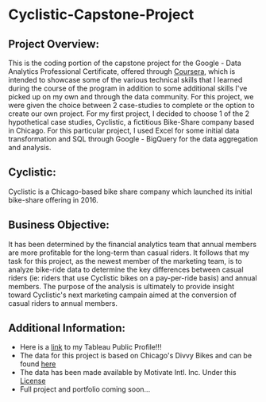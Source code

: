 # Cyclistic-Capstone-Project
## Project Overview:
This is the coding portion of the capstone project for the Google - Data Analytics Professional Certificate, offered through [Coursera](https://www.coursera.org/professional-certificates/google-data-analytics), which is intended to showcase some of the various technical skills that I learned during the course of the program in addition to some additional skills I've picked up on my own and through the data community. For this project, we were given the choice between 2 case-studies to complete or the option to create our own project. For my first project, I decided to choose 1 of the 2 hypothetical case studies, Cyclistic, a fictitious Bike-Share company based in Chicago. For this particular project, I used Excel for some initial data transformation and SQL through Google - BigQuery for the data aggregation and analysis. 

## Cyclistic: 
Cyclistic is a Chicago-based bike share company which launched its initial bike-share offering in 2016.

## Business Objective: 
It has been determined by the financial analytics team that annual members are more profitable for the long-term than casual riders. It follows that my task for this project, as the newest member of the marketing team, is to analyze bike-ride data to determine the key differences between casual riders (ie: riders that use Cyclistic bikes on a pay-per-ride basis) and annual members. The purpose of the analysis is ultimately to provide insight toward Cyclistic's next marketing campain aimed at the conversion of casual riders to annual members.   

## Additional Information: 
* Here is a [link](https://public.tableau.com/app/profile/jack.robinson5140) to my Tableau Public Profile!!!
* The data for this project is based on Chicago's Divvy Bikes and can be found [here](https://divvy-tripdata.s3.amazonaws.com/index.html)
* The data has been made available by Motivate Intl. Inc. Under this [License](https://ride.divvybikes.com/data-license-agreement)
* Full project and portfolio coming soon... 

